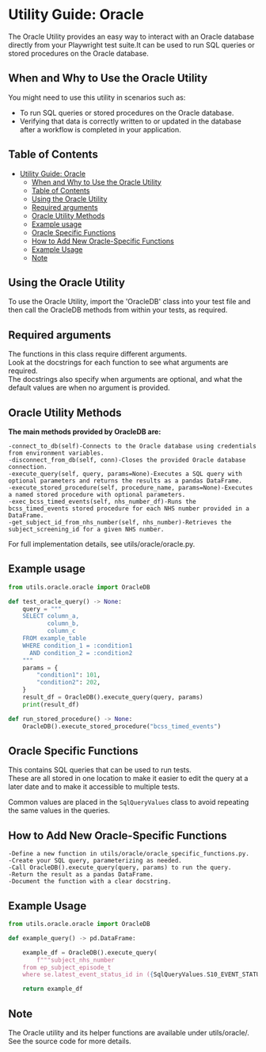 # Utility Guide: Oracle

The Oracle Utility provides an easy way to interact with an Oracle database directly from your Playwright test suite.It can be used to run SQL queries or stored procedures on the Oracle database.

## When and Why to Use the Oracle Utility

You might need to use this utility in scenarios such as:

- To run SQL queries or stored procedures on the Oracle database.
- Verifying that data is correctly written to or updated in the database after a workflow is completed in your application.

## Table of Contents

- [Utility Guide: Oracle](#utility-guide-oracle)
  - [When and Why to Use the Oracle Utility](#when-and-why-to-use-the-oracle-utility)
  - [Table of Contents](#table-of-contents)
  - [Using the Oracle Utility](#using-the-oracle-utility)
  - [Required arguments](#required-arguments)
  - [Oracle Utility Methods](#oracle-utility-methods)
  - [Example usage](#example-usage)
  - [Oracle Specific Functions](#oracle-specific-functions)
  - [How to Add New Oracle-Specific Functions](#how-to-add-new-oracle-specific-functions)
  - [Example Usage](#example-usage-1)
  - [Note](#note)

## Using the Oracle Utility

To use the Oracle Utility, import the 'OracleDB' class into your test file and then call the OracleDB methods from within your tests, as required.

## Required arguments

The functions in this class require different arguments.<br>
Look at the docstrings for each function to see what arguments are required.<br>
The docstrings also specify when arguments are optional, and what the default values are when no argument is provided.

## Oracle Utility Methods

**The main methods provided by OracleDB are:**

    -connect_to_db(self)-Connects to the Oracle database using credentials from environment variables.
    -disconnect_from_db(self, conn)-Closes the provided Oracle database connection.
    -execute_query(self, query, params=None)-Executes a SQL query with optional parameters and returns the results as a pandas DataFrame.
    -execute_stored_procedure(self, procedure_name, params=None)-Executes a named stored procedure with optional parameters.
    -exec_bcss_timed_events(self, nhs_number_df)-Runs the bcss_timed_events stored procedure for each NHS number provided in a DataFrame.
    -get_subject_id_from_nhs_number(self, nhs_number)-Retrieves the subject_screening_id for a given NHS number.

For full implementation details, see utils/oracle/oracle.py.

## Example usage

```python
from utils.oracle.oracle import OracleDB

def test_oracle_query() -> None:
    query = """
    SELECT column_a,
           column_b,
           column_c
    FROM example_table
    WHERE condition_1 = :condition1
      AND condition_2 = :condition2
    """
    params = {
        "condition1": 101,
        "condition2": 202,
    }
    result_df = OracleDB().execute_query(query, params)
    print(result_df)

def run_stored_procedure() -> None:
    OracleDB().execute_stored_procedure("bcss_timed_events")
```

## Oracle Specific Functions

This contains SQL queries that can be used to run tests.<br>
These are all stored in one location to make it easier to edit the query at a later date and to make it accessible to multiple tests.

Common values are placed in the `SqlQueryValues` class to avoid repeating the same values in the queries.

## How to Add New Oracle-Specific Functions

    -Define a new function in utils/oracle/oracle_specific_functions.py.
    -Create your SQL query, parameterizing as needed.
    -Call OracleDB().execute_query(query, params) to run the query.
    -Return the result as a pandas DataFrame.
    -Document the function with a clear docstring.

## Example Usage

```python
from utils.oracle.oracle import OracleDB

def example_query() -> pd.DataFrame:

    example_df = OracleDB().execute_query(
        f"""subject_nhs_number
    from ep_subject_episode_t
    where se.latest_event_status_id in ({SqlQueryValues.S10_EVENT_STATUS}, {SqlQueryValues.S19_EVENT_STATUS})""")

    return example_df
```

## Note

The Oracle utility and its helper functions are available under utils/oracle/.
See the source code for more details.
